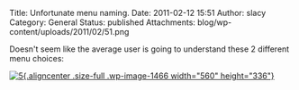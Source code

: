 Title: Unfortunate menu naming. 
Date: 2011-02-12 15:51
Author: slacy
Category: General
Status: published
Attachments: blog/wp-content/uploads/2011/02/51.png

Doesn't seem like the average user is going to understand these 2
different menu choices:

[![](http://slacy.com/blog/wp-content/uploads/2011/02/51.png "5"){.aligncenter
.size-full .wp-image-1466 width="560"
height="336"}](http://slacy.com/blog/wp-content/uploads/2011/02/51.png)
